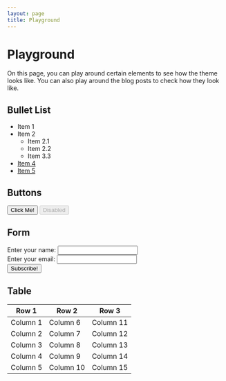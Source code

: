 ```yaml
---
layout: page
title: Playground
---
```


# Playground

On this page, you can play around certain elements to see
how the theme looks like. You can also play around the
blog posts to check how they look like.

## Bullet List

- Item 1
- Item 2
  - Item 2.1
  - Item 2.2
  - Item 3.3
- [Item 4](#bullet-list)
- [Item 5](#bullet-list)

## Buttons

<button>Click Me!</button>
<button disabled>Disabled</button>

## Form

<form method="get">
  <div>
    <label for="name">Enter your name: </label>
    <input type="text" name="name" id="name" required />
  </div>
  <div>
    <label for="email">Enter your email: </label>
    <input type="email" name="email" id="email" required />
  </div>
  <input type="submit" value="Subscribe!" />
</form>

## Table

| Row 1          | Row 2          | Row 3      |
| -------------- | -------------- | ---------- |
| Column 1       | Column 6       | Column 11  |
| Column 2       | Column 7       | Column 12  |
| Column 3       | Column 8       | Column 13  |
| Column 4       | Column 9       | Column 14  |
| Column 5       | Column 10      | Column 15  |
